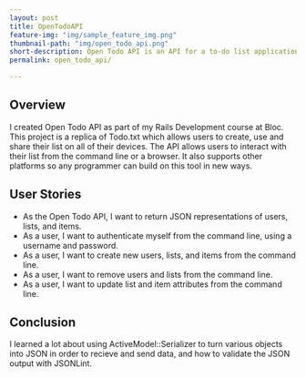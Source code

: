 ```yaml
---
layout: post
title: OpenTodoAPI
feature-img: "img/sample_feature_img.png"
thumbnail-path: "img/open_todo_api.png"
short-description: Open Todo API is an API for a to-do list application to allow users to authenticate and manage their information externally.
permalink: open_todo_api/

---
```

## Overview

I created Open Todo API as part of my Rails Development course at Bloc.  This project is a replica of Todo.txt which allows users to create, use and share their list on all of their devices.  The API allows users to interact with their list from the command line or a browser.  It also supports other platforms so any programmer can build on this tool in new ways.

## User Stories

* As the Open Todo API, I want to return JSON representations of users, lists, and items.
* As a user, I want to authenticate myself from the command line, using a username and password.
* As a user, I want to create new users, lists, and items from the command line.
* As a user, I want to remove users and lists from the command line.
* As a user, I want to update list and item attributes from the command line.

## Conclusion

I learned a lot about using ActiveModel::Serializer to turn various objects into JSON in order to recieve and send data, and how to validate the JSON output with JSONLint.